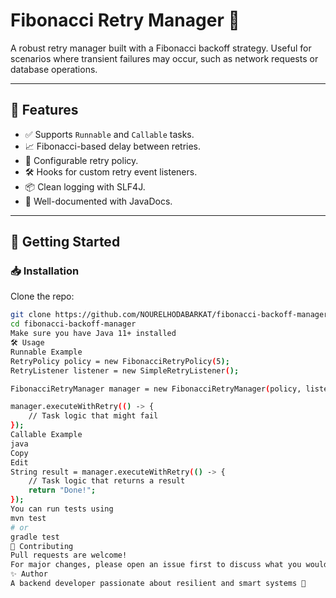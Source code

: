 # Fibonacci Retry Manager 🔁

A robust retry manager built with a Fibonacci backoff strategy. Useful for scenarios where transient failures may occur, such as network requests or database operations.

---

## 📌 Features

- ✅ Supports `Runnable` and `Callable` tasks.
- 📈 Fibonacci-based delay between retries.
- 🧠 Configurable retry policy.
- 🛠️ Hooks for custom retry event listeners.
- 📦 Clean logging with SLF4J.
- 📄 Well-documented with JavaDocs.

---

## 🚀 Getting Started

### 📥 Installation

Clone the repo:

```bash
git clone https://github.com/NOURELHODABARKAT/fibonacci-backoff-manager.git
cd fibonacci-backoff-manager
Make sure you have Java 11+ installed
🛠️ Usage
Runnable Example
RetryPolicy policy = new FibonacciRetryPolicy(5);
RetryListener listener = new SimpleRetryListener();

FibonacciRetryManager manager = new FibonacciRetryManager(policy, listener);

manager.executeWithRetry(() -> {
    // Task logic that might fail
});
Callable Example
java
Copy
Edit
String result = manager.executeWithRetry(() -> {
    // Task logic that returns a result
    return "Done!";
});
You can run tests using
mvn test
# or
gradle test
🤝 Contributing
Pull requests are welcome!
For major changes, please open an issue first to discuss what you would like to change
✨ Author
A backend developer passionate about resilient and smart systems 🤍
